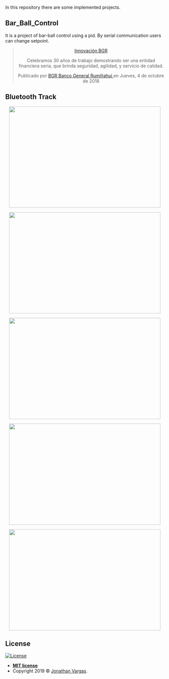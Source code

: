 In this repository there are some implemented projects.

## Bar_Ball_Control

It is a project of bar-ball control using a pid. By serial communication users can change setpoint. 
<br>

<!-- Load Facebook SDK for JavaScript -->
<div id="fb-root"></div>
<script async defer src="https://connect.facebook.net/en_US/sdk.js#xfbml=1&version=v3.2"></script>

<div align="center" class="fb-video" data-href="https://www.facebook.com/BGRoficial/videos/181602816075274/" data-width="500" data-show-text="true">
    <blockquote cite="https://developers.facebook.com/BGRoficial/videos/181602816075274/" class="fb-xfbml-parse-ignore">
        <a href="https://developers.facebook.com/BGRoficial/videos/181602816075274/">
            Innovación BGR
        </a>
        <p>
            Celebramos 30 años de trabajo demostrando ser una entidad financiera seria, que brinda seguridad, agilidad, y servicio de calidad.
        </p>
        Publicado por 
        <a href="https://www.facebook.com/BGRoficial/">
            BGR Banco General Rumiñahui
        </a> 
        en Jueves, 4 de octubre de 2018
    </blockquote>
</div>

## Bluetooth Track

<p align="center">
    <a href="https://play.google.com/store/apps/details?id=com.e.jona.randgo">
        <img height="320" width="480" src="https://www.jonathanvargas.ml/wp-content/uploads/2019/03/AudioRunlogo.png">
    </a>
</p>

<p align="center">
  <img height="320" width="480" src="https://www.jonathanvargas.ml/wp-content/uploads/2019/03/google-play-badge.png">
</p>


<p align="center">
  <img height="320" width="480" src="https://www.jonathanvargas.ml/wp-content/uploads/2019/03/AUDIORun5.png">
</p>

<p align="center">
  <img height="320" width="480" src="https://www.jonathanvargas.ml/wp-content/uploads/2019/03/AUDIORun4.png">
</p>

<p align="center">
  <img height="320" width="480" src="https://www.jonathanvargas.ml/wp-content/uploads/2019/03/AUDIORun1.jpg">
</p>

## License

[![License](http://img.shields.io/:license-mit-blue.svg?style=flat-square)](http://badges.mit-license.org)

- **[MIT license](http://opensource.org/licenses/mit-license.php)**
- Copyright 2019 © <a href="https://www.jonathanvargas.ml" target="_blank">Jonathan Vargas</a>.

